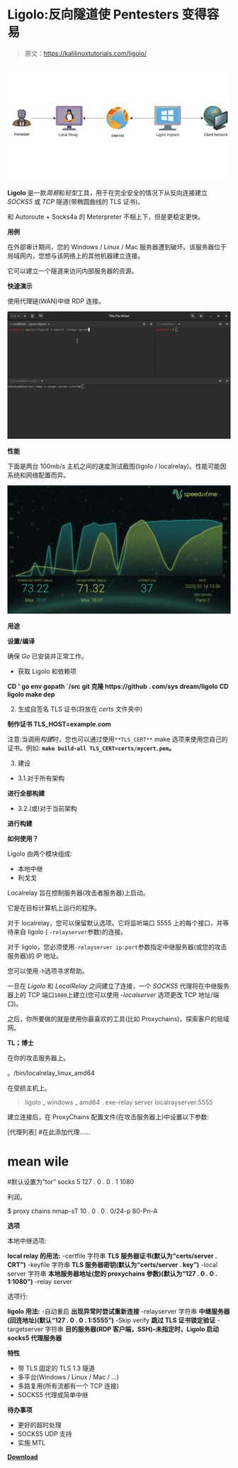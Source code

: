# Ligolo:反向隧道使 Pentesters 变得容易

> 原文：<https://kalilinuxtutorials.com/ligolo/>

[![Ligolo : Reverse Tunneling Made Easy For Pentesters](img//2bdcdc47059189ba25e85f46d24ef4d5.png "Ligolo : Reverse Tunneling Made Easy For Pentesters")](https://1.bp.blogspot.com/-V-H30KKV4JA/XuEoveF-1nI/AAAAAAAAGk8/FieL0aFsZnoPHa6WbxKAe3SclhAoDinhwCLcBGAsYHQ/s1600/Ligolo%25281%2529.png)

**Ligolo** 是一款*简易*和*轻型*工具，用于在完全安全的情况下从反向连接建立 *SOCKS5* 或 *TCP* 隧道(带椭圆曲线的 TLS 证书)。

和 Autoroute + Socks4a 的 Meterpreter 不相上下，但是更稳定更快。

**用例**

在外部审计期间，您的 Windows / Linux / Mac 服务器遭到破坏。该服务器位于局域网内，您想与该网络上的其他机器建立连接。

它可以建立一个隧道来访问内部服务器的资源。

**快速演示**

使用代理链(WAN)中继 RDP 连接。

![](img//ec5861f61d2f15be841dbe78cc76b554.png)

**性能**

下面是两台 100mb/s 主机之间的速度测试截图(ligolo / localrelay)。性能可能因系统和网络配置而异。

![](img//840d840a019593a5e6f31c7b3dadab57.png)

**用途**

**设置/编译**

确保 *Go* 已安装并正常工作。

*   获取 Ligolo 和依赖项

**CD ' go env gopath `/src
git 克隆 https://github . com/sys dream/ligolo
CD ligolo
make dep**

2.  生成自签名 TLS 证书(将放在 *certs* 文件夹中)

**制作证书 TLS_HOST=example.com**

注意:当调用*构建*时，您也可以通过使用`**TLS_CERT**` make 选项来使用您自己的证书。例如: **`make build-all TLS_CERT=certs/mycert.pem`。**

3.  建设

*   3.1.对于所有架构

**进行全部构建**

*   3.2.(或)对于当前架构

**进行构建**

**如何使用？**

Ligolo 由两个模块组成:

*   本地中继
*   利戈戈

Localrelay 旨在控制服务器(攻击者服务器)上启动。

它是在目标计算机上运行的程序。

对于 localrelay，您可以保留默认选项。它将监听端口 5555 上的每个接口，并等待来自 ligolo ( `-relayserver`参数)的连接。

对于 ligolo，您必须使用`-relayserver ip:port`参数指定中继服务器(或您的攻击服务器)的 IP 地址。

您可以使用`-h`选项寻求帮助。

一旦在 *Ligolo* 和 *LocalRelay* 之间建立了连接，一个 *SOCKS5* 代理将在中继服务器上的 TCP 端口`1080`上建立(您可以使用 *-localserver* 选项更改 TCP 地址/端口)。

之后，你所要做的就是使用你最喜欢的工具(比如 Proxychains)，探索客户的局域网。

**TL；博士**

在你的攻击服务器上。

。/bin/localrelay_linux_amd64

在受损主机上。

> ligolo _ windows _ amd64 . exe-relay server localrayserver:5555

建立连接后，在 ProxyChains 配置文件(在攻击服务器上)中设置以下参数:

[代理列表]
#在此添加代理……
# mean wile
#默认设置为“tor”
socks 5 127 . 0 . 0 . 1 1080

利润。

$ proxy chains nmap-sT 10 . 0 . 0 . 0/24-p 80-Pn-A

**选项**

本地中继选项:

**local relay 的用法:**
-certfile 字符串
**TLS 服务器证书(默认为“certs/server . CRT”)**
-keyfile 字符串
**TLS 服务器密钥(默认为“certs/server . key”)**
-local server 字符串
**本地服务器地址(您的 proxychains 参数)(默认为“127 . 0 . 0 . 1:1080”)**
-relay server

选项行:

**ligolo 用法:**
-自动重启
**出现异常时尝试重新连接**
-relayserver 字符串
**中继服务器(回连地址)(默认“127 . 0 . 0 . 1:5555”)**
-Skip verify
**跳过 TLS 证书锁定验证**
-targetserver 字符串
**目的服务器(RDP 客户端，SSH)–未指定时，Ligolo 启动 socks5 代理服务器**

**特性**

*   带 TLS 固定的 TLS 1.3 隧道
*   多平台(Windows / Linux / Mac / …)
*   多路复用(所有流都有一个 TCP 连接)
*   SOCKS5 代理或简单中继

**待办事项**

*   更好的超时处理
*   SOCKS5 UDP 支持
*   实施 MTL

[**Download**](https://github.com/sysdream/ligolo)